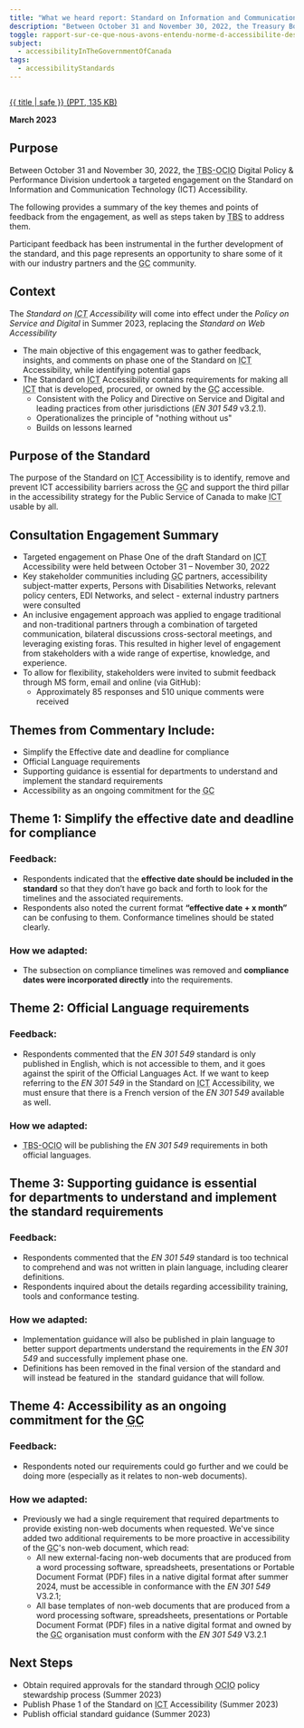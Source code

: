 ```yaml
---
title: "What we heard report: Standard on Information and Communication Technology Accessibility (<abbr>SICTA</abbr>)"
description: "Between October 31 and November 30, 2022, the Treasury Board of Canada Secretariat - Office of the Chief Information Officer (<abbr>TBS-OCIO</abbr>) Digital Policy & Performance Division undertook a targeted engagement on the <em>Standard on Information and Communication Technology (<abbr>ICT</abbr>) Accessibility</em>. This page details the key themes that emerged and next steps to be taken in relation to the standard."
toggle: rapport-sur-ce-que-nous-avons-entendu-norme-d-accessibilite-des-technologies-de-l-information-et-des-communications-natic
subject:
  - accessibilityInTheGovernmentOfCanada
tags:
  - accessibilityStandards
---
```


<div class="row">

  <div class="col-md-4 col-md-push-8 mrgn-tp-lg">
    <a class="gc-dwnld-lnk" href="{{ rootPath }}docs/sitka-wwhr-en.pptx">
      <div class="well gc-dwnld">
        <div class="row">
          <div class="col-xs-4">
            <p><img class="img-responsive thumbnail gc-dwnld-img" src="/img/doc.png" alt=""></p>
          </div>
          <div class="col-xs-8">
            <p class="gc-dwnld-txt">
              <span>{{ title | safe }}</span>
              <span class="gc-dwnld-info">(<abbr title="PowerPoint Presentations">PPT</abbr>, 135 <abbr title="KiloByte">KB</abbr>)</span>
            </p>
          </div>
        </div>
      </div>
    </a>
  </div>

<div class="col-md-8 col-md-pull-4">

**March 2023**

## Purpose

Between October 31 and November 30, 2022, the <abbr title="Treasury Board of Canada Secretariat - Office of the Chief Information Officer">TBS-OCIO</abbr> Digital Policy & Performance Division undertook a targeted engagement on the Standard on Information and Communication Technology (<abbr>ICT</abbr>) Accessibility.

The following provides a summary of the key themes and points of feedback from the engagement, as well as steps taken by <abbr title="Treasury Board of Canada Secretariat">TBS</abbr> to address them.

Participant feedback has been instrumental in the further development of the standard, and this page represents an opportunity to share some of it with our industry partners and the <abbr title="Government of Canada">GC</abbr> community.

</div>

</div>

## Context

The <em>Standard on <abbr title="Information and Communication Technology">ICT</abbr> Accessibility</em> will come into effect under the *Policy on Service and Digital* in Summer 2023, replacing the *Standard on Web Accessibility*

- The main objective of this engagement was to gather feedback, insights, and comments on phase one of the Standard on <abbr title="Information and Communication Technology">ICT</abbr> Accessibility, while identifying potential gaps
- The Standard on <abbr title="Information and Communication Technology">ICT</abbr> Accessibility contains requirements for making all <abbr title="Information and Communication Technology">ICT</abbr> that is developed, procured, or owned by the <abbr title="Government of Canada">GC</abbr> accessible. 
  - Consistent with the Policy and Directive on Service and Digital and leading practices from other jurisdictions (*EN 301 549* v3.2.1).
  - Operationalizes the principle of "nothing without us"
  - Builds on lessons learned

## Purpose of the Standard

The purpose of the Standard on <abbr title="Information and Communication Technology">ICT</abbr> Accessibility is to identify, remove and prevent ICT accessibility barriers across the <abbr title="Government of Canada">GC</abbr> and support the third pillar in the accessibility strategy for the Public Service of Canada to make <abbr title="Information and Communication Technology">ICT</abbr> usable by all.

## Consultation Engagement Summary

- Targeted engagement on Phase One of the draft Standard on <abbr title="Information and Communication Technology">ICT</abbr> Accessibility were held between October 31 – November 30, 2022
- Key stakeholder communities including <abbr title="Government of Canada">GC</abbr> partners, accessibility subject-matter experts, Persons with Disabilities Networks, relevant policy centers, EDI Networks, and select - external industry partners were consulted
- An inclusive engagement approach was applied to engage traditional and non-traditional partners through a combination of targeted communication, bilateral discussions cross-sectoral meetings, and leveraging existing foras. This resulted in higher level of engagement from stakeholders with a wide range of expertise, knowledge, and experience.
- To allow for flexibility, stakeholders were invited to submit feedback  through MS form, email and online (via GitHub):
  - Approximately 85 responses and 510 unique comments were received

## Themes from Commentary Include:

- Simplify the Effective date and deadline for compliance
- Official Language requirements
- Supporting guidance is essential for departments to understand and implement the standard requirements
- Accessibility as an ongoing commitment for the <abbr title="Government of Canada">GC</abbr>

## Theme 1: Simplify the effective date and deadline for compliance

### Feedback:

- Respondents indicated that the **effective date should be included in the standard** so that they don’t have go back and forth to look for the timelines and the associated requirements. 
- Respondents also noted the current format **“effective date + x month”** can be confusing to them. Conformance timelines should be stated clearly.

### How we adapted:

- The subsection on compliance timelines was removed and **compliance dates were incorporated directly** into the requirements.

## Theme 2: Official Language requirements

### Feedback:

- Respondents commented that the *EN 301 549* standard is only published in English, which is not accessible to them, and it goes against the spirit of the Official Languages Act. If we want to keep referring to the *EN 301 549* in the Standard on <abbr title="Information and Communication Technology">ICT</abbr> Accessibility, we must ensure that there is a French version of the *EN 301 549* available as well.

### How we adapted:

- <abbr title="Treasury Board of Canada Secretariat - Office of the Chief Information Officer">TBS-OCIO</abbr> will be publishing the *EN 301 549* requirements in both official languages.

## Theme 3: Supporting guidance is essential for departments to understand and implement the standard requirements

### Feedback:

- Respondents commented that the *EN 301 549* standard is too technical to comprehend and was not written in plain language, including clearer definitions.
- Respondents inquired about the details regarding accessibility training, tools and conformance testing.

### How we adapted:

- Implementation guidance will also be published in plain language to better support departments understand the requirements in the *EN 301 549* and successfully implement phase one.
- Definitions has been removed in the final version of the standard and will instead be featured in the  standard guidance that will follow.

## Theme 4: Accessibility as an ongoing commitment for the <abbr title="Government of Canada">GC</abbr>

### Feedback:

- Respondents noted our requirements could go further and we could be doing more (especially as it relates to non-web documents).

### How we adapted:

- Previously we had a single requirement that required departments to provide existing non-web documents when requested. We've since added two additional requirements to be more proactive in accessibility of the <abbr title="Government of Canada">GC</abbr>'s non-web document, which read:
  - All new external-facing non-web documents that are produced from a word processing software, spreadsheets, presentations or Portable Document Format (<abbr>PDF</abbr>) files in a native digital format after summer 2024, must be accessible in conformance with the *EN 301 549* V3.2.1;
  - All base templates of non-web documents that are produced from a word processing software, spreadsheets, presentations or Portable Document Format (<abbr>PDF</abbr>) files in a native digital format and owned by the <abbr title="Government of Canada">GC</abbr> organisation must conform with the *EN 301 549* V3.2.1

## Next Steps

- Obtain required approvals for the standard through <abbr title="Office of the Chief Information Officer">OCIO</abbr> policy stewardship process (Summer 2023)
- Publish Phase 1 of the Standard on <abbr title="Information and Communication Technology">ICT</abbr> Accessibility (Summer 2023)
- Publish official standard guidance (Summer 2023)
